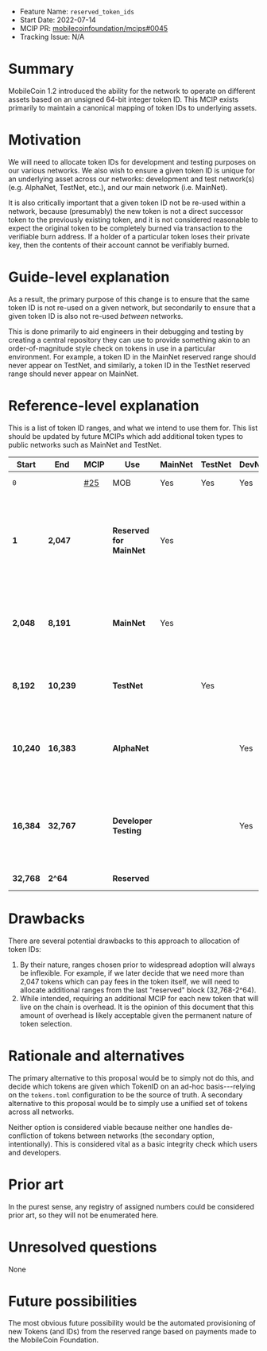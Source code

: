 - Feature Name: `reserved_token_ids`
- Start Date: 2022-07-14
- MCIP PR: [mobilecoinfoundation/mcips#0045](https://github.com/mobilecoinfoundation/mcips/pull/45)
- Tracking Issue: N/A

# Summary
[summary]: #summary

MobileCoin 1.2 introduced the ability for the network to operate on different assets based on an unsigned 64-bit integer token ID. This MCIP exists primarily to maintain a canonical mapping of token IDs to underlying assets.

# Motivation
[motivation]: #motivation

We will need to allocate token IDs for development and testing purposes on our various networks. We also wish to ensure a given token ID is unique for an underlying asset across our networks: development and test network(s) (e.g. AlphaNet, TestNet, etc.), and our main network (i.e. MainNet).

It is also critically important that a given token ID not be re-used within a network, because (presumably) the new token is not a direct successor token to the previously existing token, and it is not considered reasonable to expect the original token to be completely burned via transaction to the verifiable burn address. If a holder of a particular token loses their private key, then the contents of their account cannot be verifiably burned.

# Guide-level explanation
[guide-level-explanation]: #guide-level-explanation

As a result, the primary purpose of this change is to ensure that the same token ID is not re-used on a given network, but secondarily to ensure that a given token ID is also not re-used *between* networks. 

This is done primarily to aid engineers in their debugging and testing by creating a central repository they can use to provide something akin to an order-of-magnitude style check on tokens in use in a particular environment.  For example, a token ID in the MainNet reserved range should never appear on TestNet, and similarly, a token ID in the TestNet reserved range should never appear on MainNet.

# Reference-level explanation
[reference-level-explanation]: #reference-level-explanation

This is a list of token ID ranges, and what we intend to use them for. This list should be updated by future MCIPs which add additional token types to public networks such as MainNet and TestNet.

| Start      | End        | MCIP                                                                                               | Use                      | MainNet | TestNet | DevNet(s) | Comments                                                                                   |
|------------|------------|----------------------------------------------------------------------------------------------------|--------------------------|---------|---------|-----------|--------------------------------------------------------------------------------------------|
| `0`        |            | [#25](https://github.com/mobilecoinfoundation/mcips/blob/main/text/0025-confidential-token-ids.md) | MOB                      | Yes     | Yes     | Yes       | Original Token                                                                             |
| **1**      | **2,047**  |                                                                                                    | **Reserved for MainNet** | Yes     |         |           | Tokens intended to be used on MainNet, with fees (potentially) payable in the token itself |
| **2,048**  | **8,191**  |                                                                                                    | **MainNet**              | Yes     |         |           | Tokens intended to be used on MainNet, with fees payable only in MOB.                      |
| **8,192**  | **10,239** |                                                                                                    | **TestNet**              |         | Yes     |           | Tokens intended to be used on TestNet exclusively.                                         |
| **10,240** | **16,383** |                                                                                                    | **AlphaNet**             |         |         | Yes       | Tokens intended to be used exclusively on persistent testing networks                      |
| **16,384** | **32,767** |                                                                                                    | **Developer Testing**    |         |         | Yes       | Tokens intended to be used on ephemeral "testing" networks and deployments.                |
| **32,768** | **2^64**   |                                                                                                    | **Reserved**             |         |         |           | Reserved for future use                                                                    |

# Drawbacks
[drawbacks]: #drawbacks

There are several potential drawbacks to this approach to allocation of token IDs:

1. By their nature, ranges chosen prior to widespread adoption will always be inflexible. For example, if we later decide that we need more than 2,047 tokens which can pay fees in the token itself, we will need to allocate additional ranges from the last "reserved" block (32,768-2^64).
2. While intended, requiring an additional MCIP for each new token that will live on the chain is overhead. It is the opinion of this document that this amount of overhead is likely acceptable given the permanent nature of token selection.

# Rationale and alternatives
[rationale-and-alternatives]: #rationale-and-alternatives

The primary alternative to this proposal would be to simply not do this, and decide which tokens are given which TokenID on an ad-hoc basis---relying on the `tokens.toml` configuration to be the source of truth. A secondary alternative to this proposal would be to simply use a unified set of tokens across all networks.

Neither option is considered viable because neither one handles de-confliction of tokens between networks (the secondary option, intentionally). This is considered vital as a basic integrity check which users and developers.

# Prior art
[prior-art]: #prior-art

In the purest sense, any registry of assigned numbers could be considered prior art, so they will not be enumerated here. 

# Unresolved questions
[unresolved-questions]: #unresolved-questions

None

# Future possibilities
[future-possibilities]: #future-possibilities

The most obvious future possibility would be the automated provisioning of new Tokens (and IDs) from the reserved range based on payments made to the MobileCoin Foundation.
